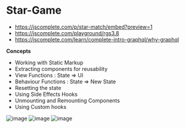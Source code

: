# Star-Game
- https://jscomplete.com/p/star-match/embed?preview=1 
- https://jscomplete.com/playground/rgs3.8
- https://jscomplete.com/learn/complete-intro-graphql/why-graphql 

**Concepts**
- Working with Static Markup 
- Extracting components for reusability 
- View Functions : State => UI 
- Behaviour Functions : State => New State 
- Resetting the state 
- Using Side Effects Hooks 
- Unmounting and Remounting Components
- Using Custom hooks 

![image](https://user-images.githubusercontent.com/51900501/225527240-9b3a13ad-0619-4226-9aa1-421189ef0132.png)
![image](https://user-images.githubusercontent.com/51900501/225527191-0e69ebb6-a766-4989-89fa-ef59adfc8345.png)
![image](https://user-images.githubusercontent.com/51900501/225527274-b10f4c8e-f9d7-4e16-b6a1-00dc26798535.png)

